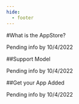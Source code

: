 ```yaml
---
hide:
  - footer
---
```

<script>
  document.title = "AppStore - Info";
</script>
#What is the AppStore?

Pending info by 10/4/2022

##Support Model

Pending info by 10/4/2022

##Get your App Added

Pending info by 10/4/2022
